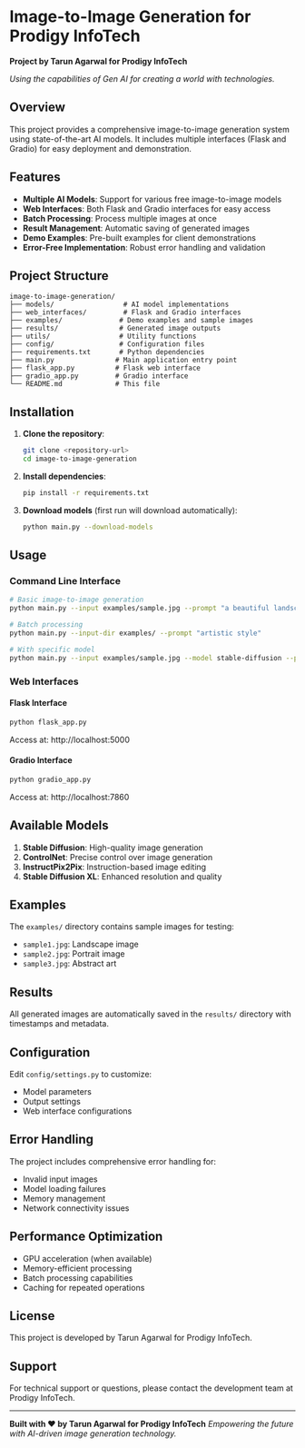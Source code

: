 # Image-to-Image Generation for Prodigy InfoTech

**Project by Tarun Agarwal for Prodigy InfoTech**

*Using the capabilities of Gen AI for creating a world with technologies.*

## Overview

This project provides a comprehensive image-to-image generation system using state-of-the-art AI models. It includes multiple interfaces (Flask and Gradio) for easy deployment and demonstration.

## Features

- **Multiple AI Models**: Support for various free image-to-image models
- **Web Interfaces**: Both Flask and Gradio interfaces for easy access
- **Batch Processing**: Process multiple images at once
- **Result Management**: Automatic saving of generated images
- **Demo Examples**: Pre-built examples for client demonstrations
- **Error-Free Implementation**: Robust error handling and validation

## Project Structure

```
image-to-image-generation/
├── models/                 # AI model implementations
├── web_interfaces/         # Flask and Gradio interfaces
├── examples/              # Demo examples and sample images
├── results/               # Generated image outputs
├── utils/                 # Utility functions
├── config/                # Configuration files
├── requirements.txt       # Python dependencies
├── main.py               # Main application entry point
├── flask_app.py          # Flask web interface
├── gradio_app.py         # Gradio interface
└── README.md             # This file
```

## Installation

1. **Clone the repository**:
   ```bash
   git clone <repository-url>
   cd image-to-image-generation
   ```

2. **Install dependencies**:
   ```bash
   pip install -r requirements.txt
   ```

3. **Download models** (first run will download automatically):
   ```bash
   python main.py --download-models
   ```

## Usage

### Command Line Interface

```bash
# Basic image-to-image generation
python main.py --input examples/sample.jpg --prompt "a beautiful landscape"

# Batch processing
python main.py --input-dir examples/ --prompt "artistic style"

# With specific model
python main.py --input examples/sample.jpg --model stable-diffusion --prompt "oil painting"
```

### Web Interfaces

#### Flask Interface
```bash
python flask_app.py
```
Access at: http://localhost:5000

#### Gradio Interface
```bash
python gradio_app.py
```
Access at: http://localhost:7860

## Available Models

1. **Stable Diffusion**: High-quality image generation
2. **ControlNet**: Precise control over image generation
3. **InstructPix2Pix**: Instruction-based image editing
4. **Stable Diffusion XL**: Enhanced resolution and quality

## Examples

The `examples/` directory contains sample images for testing:
- `sample1.jpg`: Landscape image
- `sample2.jpg`: Portrait image
- `sample3.jpg`: Abstract art

## Results

All generated images are automatically saved in the `results/` directory with timestamps and metadata.

## Configuration

Edit `config/settings.py` to customize:
- Model parameters
- Output settings
- Web interface configurations

## Error Handling

The project includes comprehensive error handling for:
- Invalid input images
- Model loading failures
- Memory management
- Network connectivity issues

## Performance Optimization

- GPU acceleration (when available)
- Memory-efficient processing
- Batch processing capabilities
- Caching for repeated operations

## License

This project is developed by Tarun Agarwal for Prodigy InfoTech.

## Support

For technical support or questions, please contact the development team at Prodigy InfoTech.

---

**Built with ❤️ by Tarun Agarwal for Prodigy InfoTech**
*Empowering the future with AI-driven image generation technology.* 
